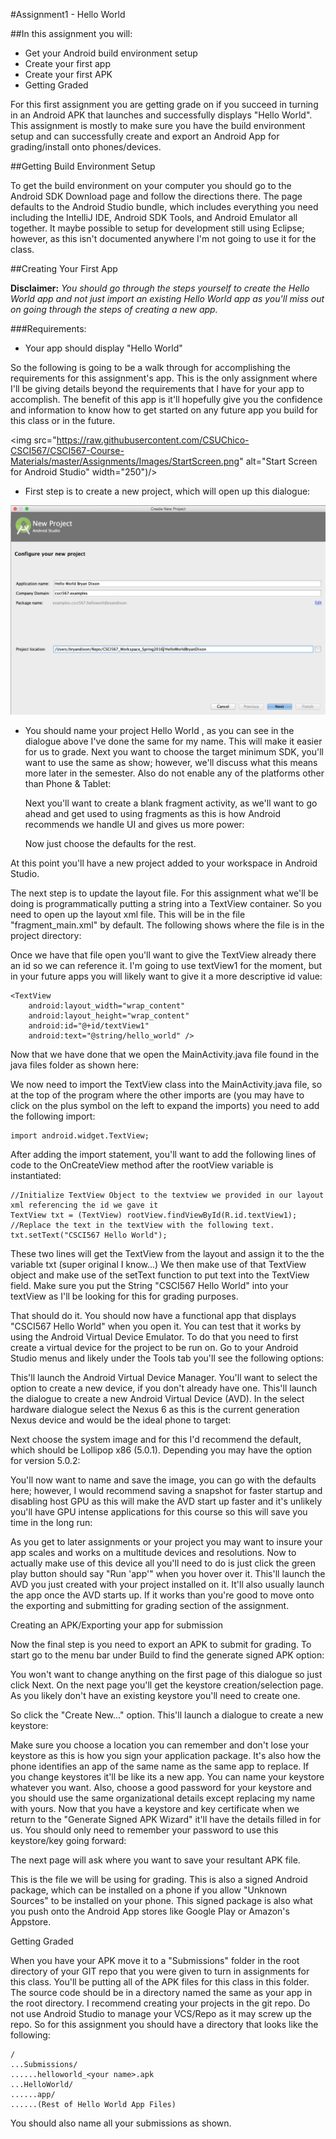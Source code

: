 #Assignment1 - Hello World

##In this assignment you will:

* Get your Android build environment setup
* Create your first app
* Create your first APK
* Getting Graded


For this first assignment you are getting grade on if you succeed in turning in an Android APK that launches and successfully displays "Hello World". This assignment is mostly to make sure you have the build environment setup and can successfully create and export an Android App for grading/install onto phones/devices.

##Getting Build Environment Setup

To get the build environment on your computer you should go to the Android SDK Download page and follow the directions there. The page defaults to the Android Studio bundle, which includes everything you need including the IntelliJ IDE, Android SDK Tools, and Android Emulator all together. It maybe possible to setup for development still using Eclipse; however, as this isn't documented anywhere I'm not going to use it for the class.

##Creating Your First App

**Disclaimer:** *You should go through the steps yourself to create the Hello World app and not just import an existing Hello World app as you'll miss out on going through the steps of creating a new app.*

###Requirements:

* Your app should display "Hello World"


So the following is going to be a walk through for accomplishing the requirements for this assignment's app. This is the only assignment where I'll be giving details beyond the requirements that I have for your app to accomplish. The benefit of this app is it'll hopefully give you the confidence and information to know how to get started on any future app you build for this class or in the future.

<img src="https://raw.githubusercontent.com/CSUChico-CSCI567/CSCI567-Course-Materials/master/Assignments/Images/StartScreen.png" alt="Start Screen for Android Studio" width="250")/>

* First step is to create a new project, which will open up this dialogue:

![New Project Screen 1](https://raw.githubusercontent.com/CSUChico-CSCI567/CSCI567-Course-Materials/master/Assignments/Images/NewProject1.png "New Project Screen 1 for Android Studio")




* You should name your project Hello World <Your Name>, as you can see in the dialogue above I've done the same for my name. This will make it easier for us to grade. Next you want to choose the target minimum SDK, you'll want to use the same as show; however, we'll discuss what this means more later in the semester. Also do not enable any of the platforms other than Phone & Tablet:



    Next you'll want to create a blank fragment activity, as we'll want to go ahead and get used to using fragments as this is how Android recommends we handle UI and gives us more power:



    Now just choose the defaults for the rest.


At this point you'll have a new project added to your workspace in Android Studio.

The next step is to update the layout file. For this assignment what we'll be doing is programmatically putting a string into a TextView container. So you need to open up the layout xml file. This will be in the file "fragment_main.xml" by default. The following shows where the file is in the project directory:



Once we have that file open you'll want to give the TextView already there an id so we can reference it. I'm going to use textView1 for the moment, but in your future apps you will likely want to give it a more descriptive id value:

	<TextView
		android:layout_width="wrap_content"
		android:layout_height="wrap_content"
		android:id="@+id/textView1"
		android:text="@string/hello_world" />


Now that we have done that we open the MainActivity.java file found in the java files folder as shown here:



We now need to import the TextView class into the MainActivity.java file, so at the top of the program where the other imports are (you may have to click on the plus symbol on the left to expand the imports) you need to add the following import:

	import android.widget.TextView;


After adding the import statement, you'll want to add the following lines of code to the OnCreateView method after the rootView variable is instantiated:

	//Initialize TextView Object to the textview we provided in our layout xml referencing the id we gave it
	TextView txt = (TextView) rootView.findViewById(R.id.textView1);
    //Replace the text in the textView with the following text.
    txt.setText("CSCI567 Hello World");


These two lines will get the TextView from the layout and assign it to the the variable txt (super original I know...) We then make use of that TextView object and make use of the setText function to put text into the TextView field. Make sure you put the String "CSCI567 Hello World" into your textView as I'll be looking for this for grading purposes.

That should do it. You should now have a functional app that displays "CSCI567 Hello World" when you open it. You can test that it works by using the Android Virtual Device Emulator. To do that you need to first create a virtual device for the project to be run on. Go to your Android Studio menus and likely under the Tools tab you'll see the following options:



This'll launch the Android Virtual Device Manager. You'll want to select the option to create a new device, if you don't already have one. This'll launch the dialogue to create a new Android Virtual Device (AVD). In the select hardware dialogue select the Nexus 6 as this is the current generation Nexus device and would be the ideal phone to target:



Next choose the system image and for this I'd recommend the default, which should be Lollipop x86 (5.0.1). Depending you may have the option for version 5.0.2:


You'll now want to name and save the image, you can go with the defaults here; however, I would recommend saving a snapshot for faster startup and disabling host GPU as this will make the AVD start up faster and it's unlikely you'll have GPU intense applications for this course so this will save you time in the long run:


As you get to later assignments or your project you may want to insure your app scales and works on a multitude devices and resolutions. Now to actually make use of this device all you'll need to do is just click the green play button should say "Run 'app'" when you hover over it. This'll launch the AVD you just created with your project installed on it. It'll also usually launch the app once the AVD starts up. If it works than you're good to move onto the exporting and submitting for grading section of the assignment.

Creating an APK/Exporting your app for submission

Now the final step is you need to export an APK to submit for grading. To start go to the menu bar under Build to find the generate signed APK option:



You won't want to change anything on the first page of this dialogue so just click Next. On the next page you'll get the keystore creation/selection page. As you likely don't have an existing keystore you'll need to create one.



So click the "Create New..." option. This'll launch a dialogue to create a new keystore:



Make sure you choose a location you can remember and don't lose your keystore as this is how you sign your application package. It's also how the phone identifies an app of the same name as the same app to replace. If you change keystores it'll be like its a new app. You can name your keystore whatever you want. Also, choose a good password for your keystore and you should use the same organizational details except replacing my name with yours. Now that you have a keystore and key certificate when we return to the "Generate Signed APK Wizard" it'll have the details filled in for us. You should only need to remember your password to use this keystore/key going forward:



The next page will ask where you want to save your resultant APK file.



This is the file we will be using for grading. This is also a signed Android package, which can be installed on a phone if you allow "Unknown Sources" to be installed on your phone. This signed package is also what you push onto the Android App stores like Google Play or Amazon's Appstore.

Getting Graded

When you have your APK move it to a "Submissions" folder in the root directory of your GIT repo that you were given to turn in assignments for this class. You'll be putting all of the APK files for this class in this folder. The source code should be in a directory named the same as your app in the root directory. I recommend creating your projects in the git repo. Do not use Android Studio to manage your VCS/Repo as it may screw up the repo. So for this assignment you should have a directory that looks like the following:

    /
    ...Submissions/
    ......helloworld_<your name>.apk
    ...HelloWorld/
    ......app/
    ......(Rest of Hello World App Files)


You should also name all your submissions as shown.
